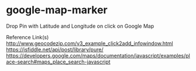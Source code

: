 # google-map-marker
Drop Pin with Latitude and Longitude on click on Google Map

Reference Link(s)
http://www.geocodezip.com/v3_example_click2add_infowindow.html
https://jsfiddle.net/api/post/library/pure/
https://developers.google.com/maps/documentation/javascript/examples/place-search#maps_place_search-javascript
